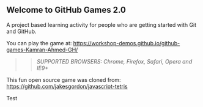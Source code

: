 ## Welcome to GitHub Games 2.0

A project based learning activity for people who are getting started with Git and GitHub.

You can play the game at: https://workshop-demos.github.io/github-games-Kamran-Ahmed-GH/

>> _*SUPPORTED BROWSERS*: Chrome, Firefox, Safari, Opera and IE9+_

This fun open source game was cloned from: https://github.com/jakesgordon/javascript-tetris


Test
